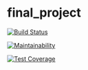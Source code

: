 # final_project


[![Build Status](https://travis-ci.com/hip023/2021sp-final-project-idan-hila.svg?token=ystyYsaTfZ7QgRPbwMt6&branch=master)](https://travis-ci.com/hip023/2021sp-final-project-idan-hila)

[![Maintainability](https://api.codeclimate.com/v1/badges/583ebed631fbfeb3be9f/maintainability)](https://codeclimate.com/github/hip023/2021sp-final-project-idan-hila/maintainability)

[![Test Coverage](https://api.codeclimate.com/v1/badges/583ebed631fbfeb3be9f/test_coverage)](https://codeclimate.com/github/hip023/2021sp-final-project-idan-hila/test_coverage)